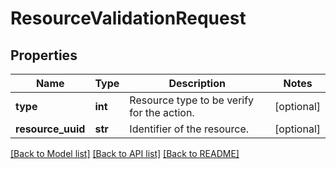 # ResourceValidationRequest

## Properties
Name | Type | Description | Notes
------------ | ------------- | ------------- | -------------
**type** | **int** | Resource type to be verify for the action. | [optional] 
**resource_uuid** | **str** | Identifier of the resource. | [optional] 

[[Back to Model list]](../README.md#documentation-for-models) [[Back to API list]](../README.md#documentation-for-api-endpoints) [[Back to README]](../README.md)


